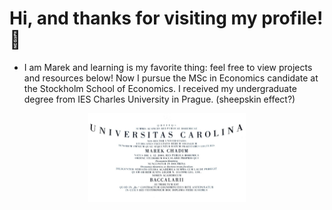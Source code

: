 # Hi, and thanks for visiting my profile! 👋
- I am Marek and learning is my favorite thing: feel free to view projects and resources below! Now I pursue the MSc in Economics candidate at the Stockholm School of Economics. I received my undergraduate degree from IES Charles University in Prague. (sheepskin effect?)
<p align="center">
<img src="Bc.jpg" alt="Charles University" height="50%" width="50%">
</p>


 

 






